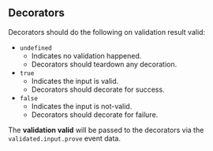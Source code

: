 ## Decorators

Decorators should do the following on validation result valid:
- `undefined`
	- Indicates no validation happened.
	- Decorators should teardown any decoration.
- `true`
	- Indicates the input is valid.
	- Decorators should decorate for success.
- `false`
	- Indicates the input is not-valid.
	- Decorators should decorate for failure.

The **validation valid** will be passed to the decorators via the `validated.input.prove` event data.
